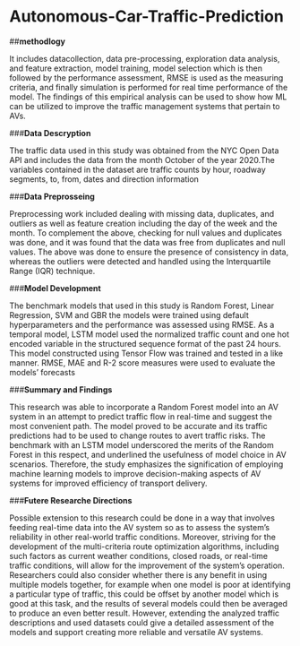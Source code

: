 # Autonomous-Car-Traffic-Prediction

##**methodlogy**

It includes datacollection, data pre-processing, exploration data analysis, and feature extraction, model training, model selection which is then followed by the performance assessment, RMSE is used as the measuring criteria, and finally simulation is performed for real time performance of the model. The findings of this empirical analysis can be used to show how ML can be utilized to improve the traffic management systems that pertain to AVs.

###**Data Descryption**

The traffic data used in this study was obtained from the NYC Open Data API and includes the data from the month October of the year 2020.The variables contained in the dataset are traffic counts by hour, roadway segments, to, from, dates and direction information 

###**Data Preprosseing**
 
 Preprocessing work included dealing with missing data, duplicates, and outliers as well as feature creation including the day of the week and the month. To complement the above, checking for null values and duplicates was done, and it was found that the data was free from duplicates and null values. The above was done to ensure the presence of consistency in data, whereas the outliers were detected and handled using the Interquartile Range (IQR) technique. 
 
 ###**Model Development**
 
 The benchmark models that used in this study is Random Forest, Linear Regression, SVM and GBR the models were trained using default hyperparameters and the performance was assessed using RMSE. As a temporal model, LSTM model used the normalized traffic count and one hot encoded variable in the structured sequence format of the past 24 hours. This model constructed using Tensor Flow   was trained and tested in a like manner. RMSE, MAE and R-2 score measures were used to evaluate the models’ forecasts 

###**Summary and Findings**
 
 This research was able to incorporate a Random Forest model into an AV system in an attempt to predict traffic flow in real-time and suggest the most convenient path. The model proved to be accurate and its traffic predictions had to be used to change routes to avert traffic risks. The benchmark with an LSTM model underscored the merits of the Random Forest in this respect, and underlined the usefulness of model choice in AV scenarios. Therefore, the study emphasizes the signification of employing machine learning models to improve decision-making aspects of AV systems for improved efficiency of transport delivery.
 
###**Futere Researche Directions**
 
 Possible extension to this research could be done in a way that involves feeding real-time data into the AV system so as to assess the system’s reliability in other real-world traffic conditions. Moreover, striving for the development of the multi-criteria route optimization algorithms, including such factors as current weather conditions, closed roads, or real-time traffic conditions, will allow for the improvement of the system’s operation. Researchers could also consider whether there is any benefit in using multiple models together, for example when one model is poor at identifying a particular type of traffic, this could be offset by another model which is good at this task, and the results of several models could then be averaged to produce an even better result. However, extending the analyzed traffic descriptions and used datasets could give a detailed assessment of the models and support creating more reliable and versatile AV systems.
 
 
